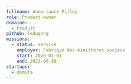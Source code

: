 ```yaml
---
fullname: Anne-laure Pilloy
role: Product owner
domaine:
  - Produit
github: ledugong
missions:
  - status: service
    employer: Fabrique des ministères sociaux
    start: 2020-01-01
    end: 2021-06-30
startups:
  - domifa
---
```

